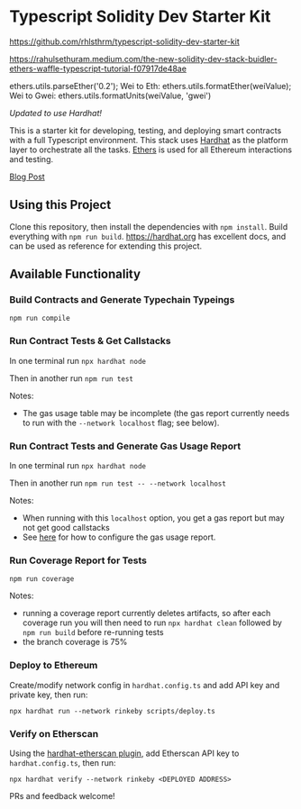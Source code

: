 # Typescript Solidity Dev Starter Kit

https://github.com/rhlsthrm/typescript-solidity-dev-starter-kit

https://rahulsethuram.medium.com/the-new-solidity-dev-stack-buidler-ethers-waffle-typescript-tutorial-f07917de48ae

ethers.utils.parseEther('0.2');
Wei to Eth: ethers.utils.formatEther(weiValue);
Wei to Gwei: ethers.utils.formatUnits(weiValue, 'gwei')

_Updated to use Hardhat!_

This is a starter kit for developing, testing, and deploying smart contracts with a full Typescript environment. This stack uses [Hardhat](https://hardhat.org) as the platform layer to orchestrate all the tasks. [Ethers](https://docs.ethers.io/v5/) is used for all Ethereum interactions and testing.

[Blog Post](https://medium.com/@rahulsethuram/the-new-solidity-dev-stack-buidler-ethers-waffle-typescript-tutorial-f07917de48ae)

## Using this Project

Clone this repository, then install the dependencies with `npm install`. Build everything with `npm run build`. https://hardhat.org has excellent docs, and can be used as reference for extending this project.

## Available Functionality

### Build Contracts and Generate Typechain Typeings

`npm run compile`

### Run Contract Tests & Get Callstacks

In one terminal run `npx hardhat node`

Then in another run `npm run test`

Notes:

- The gas usage table may be incomplete (the gas report currently needs to run with the `--network localhost` flag; see below).

### Run Contract Tests and Generate Gas Usage Report

In one terminal run `npx hardhat node`

Then in another run `npm run test -- --network localhost`

Notes:

- When running with this `localhost` option, you get a gas report but may not get good callstacks
- See [here](https://github.com/cgewecke/eth-gas-reporter#installation-and-config) for how to configure the gas usage report.

### Run Coverage Report for Tests

`npm run coverage`

Notes:

- running a coverage report currently deletes artifacts, so after each coverage run you will then need to run `npx hardhat clean` followed by `npm run build` before re-running tests
- the branch coverage is 75%

### Deploy to Ethereum

Create/modify network config in `hardhat.config.ts` and add API key and private key, then run:

`npx hardhat run --network rinkeby scripts/deploy.ts`

### Verify on Etherscan

Using the [hardhat-etherscan plugin](https://hardhat.org/plugins/nomiclabs-hardhat-etherscan.html), add Etherscan API key to `hardhat.config.ts`, then run:

`npx hardhat verify --network rinkeby <DEPLOYED ADDRESS>`

PRs and feedback welcome!
